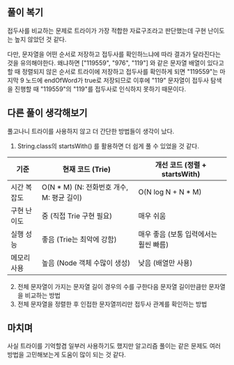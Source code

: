 
## 풀이 복기
접두사를 비교하는 문제로 트라이가 가장 적합한 자료구조라고 판단했는데 구현 난이도는 높지 않았던 것 같다.

다만, 문자열을 어떤 순서로 저장하고 접두사를 확인하느냐에 따라 결과가 달라진다는 것을 유의해야한다.
왜냐하면 ["119559", "976", "119"] 와 같은 문자열 배열이 있다고 할 때 정렬되지 않은 순서로
트라이에 저장하고 접두사를 확인하게 되면 "119559"는 마지막 9 노드에 endOfWord가 true로 저장되므로
이후에 "119" 문자열이 접두사 탐색을 진행할 때 "119559"의 "119"를 접두사로 인식하지 못하기 때문이다.

## 다른 풀이 생각해보기
풀고나니 트라이를 사용하지 않고 더 간단한 방법들이 생각이 났다.
1. String.class의 startsWith() 를 활용하면 더 쉽게 풀 수 있었을 것 같다.

| 기준       | 현재 코드 (Trie)                          | 개선 코드 (정렬 + startsWith)       |
|------------|-------------------------------------------|-------------------------------------|
| 시간 복잡도 | O(N * M) (N: 전화번호 개수, M: 평균 길이) | O(N log N + N * M)                  |
| 구현 난이도 | 중 (직접 Trie 구현 필요)                  | 매우 쉬움                            |
| 실행 성능   | 좋음 (Trie는 최악에 강함)                 | 매우 좋음 (보통 입력에서는 훨씬 빠름) |
| 메모리 사용 | 높음 (Node 객체 수많이 생성)              | 낮음 (배열만 사용)                   |

2. 전체 문자열이 가지는 문자열 길이 경우의 수를 구한다음 문자열 길이만큼만 문자열을 비교하는 방법
3. 전체 문자열을 정렬한 후 인접한 문자열끼리만 접두사 관계를 확인하는 방법

## 마치며
사실 트라이를 기억할겸 일부러 사용하기도 했지만 알고리즘 풀이는 같은 문제도 여러 방법을 고민해보는게 도움이 많이 되는 것 같다.